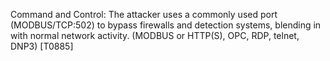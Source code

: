 Command and Control: The attacker uses a commonly used port (MODBUS/TCP:502) to bypass firewalls and detection systems, blending in with normal network activity. (MODBUS or HTTP(S), OPC, RDP, telnet, DNP3) [T0885]

